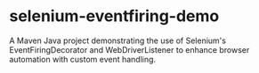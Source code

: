 # selenium-eventfiring-demo
A Maven Java project demonstrating the use of Selenium's EventFiringDecorator and WebDriverListener to enhance browser automation with custom event handling.

